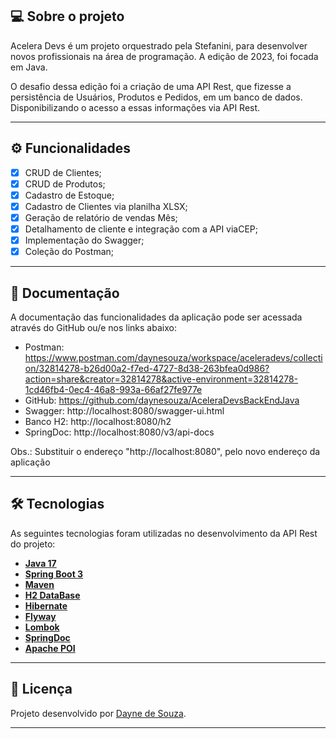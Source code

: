 ## 💻 Sobre o projeto

Acelera Devs é um projeto orquestrado pela Stefanini, para desenvolver novos profissionais na área de programação. A edição de 2023, foi focada em Java.

O desafio dessa edição foi a criação de uma API Rest, que fizesse a persistência de Usuários, Produtos e Pedidos, em um banco de dados. Disponibilizando o acesso a essas informações via API Rest.

---

## ⚙️ Funcionalidades

- [x] CRUD de Clientes;
- [x] CRUD de Produtos;
- [x] Cadastro de Estoque;
- [x] Cadastro de Clientes via planilha XLSX;
- [x] Geração de relatório de vendas Mês;
- [x] Detalhamento de cliente e integração com a API viaCEP;
- [x] Implementação do Swagger;
- [x] Coleção do Postman;

---

## 📄 Documentação

A documentação das funcionalidades da aplicação pode ser acessada através do GitHub ou/e nos links abaixo:
- Postman: https://www.postman.com/daynesouza/workspace/aceleradevs/collection/32814278-b26d00a2-f7ed-4727-8d38-263bfea0d986?action=share&creator=32814278&active-environment=32814278-1cd46fb4-0ec4-46a8-993a-66af27fe977e
- GitHub: https://github.com/daynesouza/AceleraDevsBackEndJava
- Swagger: http://localhost:8080/swagger-ui.html
- Banco H2: http://localhost:8080/h2
- SpringDoc: http://localhost:8080/v3/api-docs

Obs.: Substituir o endereço "http://localhost:8080", pelo novo endereço da aplicação

---

## 🛠 Tecnologias

As seguintes tecnologias foram utilizadas no desenvolvimento da API Rest do projeto:

- **[Java 17](https://www.oracle.com/java)**
- **[Spring Boot 3](https://spring.io/projects/spring-boot)**
- **[Maven](https://maven.apache.org)**
- **[H2 DataBase](https://www.h2database.com)**
- **[Hibernate](https://hibernate.org)**
- **[Flyway](https://flywaydb.org)**
- **[Lombok](https://projectlombok.org)**
- **[SpringDoc](https://springdoc.org/)**
- **[Apache POI](https://poi.apache.org/)**

---

## 📝 Licença

Projeto desenvolvido por [Dayne de Souza](https://github.com/daynesouza).

---
